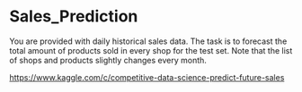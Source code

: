 # Sales_Prediction
You are provided with daily historical sales data. The task is to forecast the total amount of products sold in every shop for the test set. Note that the list of shops and products slightly changes every month.



https://www.kaggle.com/c/competitive-data-science-predict-future-sales
